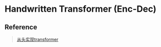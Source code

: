 # **Handwritten Transformer (Enc-Dec)**

## Reference

> [从头实现transformer](https://www.bilibili.com/video/BV1ex4y1x7ho/?spm_id_from=333.337.search-card.all.click&vd_source=47dbec3f3db6a86044a31f482a95d4f0)

